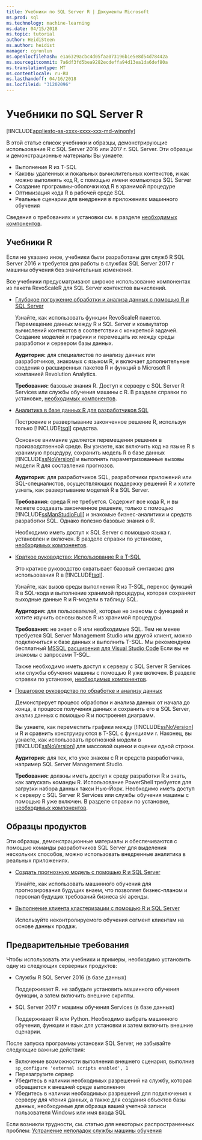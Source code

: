 ```yaml
---
title: Учебники по SQL Server R | Документы Microsoft
ms.prod: sql
ms.technology: machine-learning
ms.date: 04/15/2018
ms.topic: tutorial
author: HeidiSteen
ms.author: heidist
manager: cgronlun
ms.openlocfilehash: e1a6329acbc4d05faa073196b1e5e8d54d78442a
ms.sourcegitcommit: 7a6df3fd5bea9282ecdeffa94d13ea1da6def80a
ms.translationtype: MT
ms.contentlocale: ru-RU
ms.lasthandoff: 04/16/2018
ms.locfileid: "31202096"
---
```

# <a name="sql-server-r-tutorials"></a>Учебники по SQL Server R
[!INCLUDE[appliesto-ss-xxxx-xxxx-xxx-md-winonly](../../includes/appliesto-ss-xxxx-xxxx-xxx-md-winonly.md)]

В этой статье список учебники и образцы, демонстрирующие использование R с SQL Server 2016 или 2017 г. SQL Server. Эти образцы и демонстрационные материалы Вы узнаете:

+ Выполнение R из T-SQL
+ Каковы удаленных и локальных вычислительных контекстов, и как можно выполнять код R, с помощью имени компьютера SQL Server
+ Создание программы-оболочки код R в хранимой процедуре
+ Оптимизация кода R в рабочей среде SQL
+ Реальные сценарии для внедрения в приложениях машинного обучения

Сведения о требованиях и установки см. в разделе [необходимых компонентов](#bkmk_Prerequisites).

## <a name="bkmk_sqltutorials"></a>Учебники R

Если не указано иное, учебники были разработаны для служб R SQL Server 2016 и требуется для работы в службах SQL Server 2017 г машины обучения без значительных изменений.

Все учебники предусматривают широкое использование компонентах из пакета RevoScaleR для SQL Server контекстов вычислений.

+ [Глубокое погружение обработки и анализа данных с помощью R и SQL Server](../tutorials/deepdive-data-science-deep-dive-using-the-revoscaler-packages.md)

  Узнайте, как использовать функции RevoScaleR пакетов. Перемещение данных между R и SQL Server и коммутатор вычислений контекстов в соответствии с конкретной задачей. Создание моделей и графики и перемещать их между среды разработки и сервером базы данных.

  **Аудитория:** для специалистов по анализу данных или разработчиков, знакомых с языком R, и включает дополнительные сведения о расширенных пакетов R и функций в Microsoft R компанией Revolution Analytics.

  **Требования:** базовые знания R. Доступ к серверу с SQL Server R Services или службы обучения машины с R. В разделе справки по установке, [необходимых компонентов](#bkmk_Prerequisites).

+ [Аналитика в базе данных R для разработчиков SQL](../tutorials/sqldev-in-database-r-for-sql-developers.md)

  Построение и развертывание законченное решение R, используя только [!INCLUDE[tsql](../../includes/tsql-md.md)] средства.

  Основное внимание уделяется перемещения решения в производственной среде. Вы узнаете, как включить код на языке R в хранимую процедуру, сохранить модель R в базе данных [!INCLUDE[ssNoVersion](../../includes/ssnoversion-md.md)] и выполнять параметризованные вызовы модели R для составления прогнозов.

  **Аудитория:** для разработчиков SQL, разработчики приложений или SQL-специалистов, осуществляющих поддержку решений R и хотите узнать, как развертывание моделей R в SQL Server.

  **Требования:** среда R не требуется. Содержит все кода R, и вы можете создавать законченное решение, только с помощью [!INCLUDE[ssManStudioFull](../../includes/ssmanstudiofull-md.md)] и знакомые бизнес-аналитики и средств разработки SQL. Однако полезно базовые знания о R.

  Необходимо иметь доступ к SQL Server с помощью языка r. установлен и включен. В разделе справки по установке, [необходимых компонентов](#bkmk_Prerequisites).

+ [Краткое руководство: Использование R в T-SQL](../tutorials/rtsql-using-r-code-in-transact-sql-quickstart.md)

  Это краткое руководство охватывает базовый синтаксис для использования R в [!INCLUDE[tsql](../../includes/tsql-md.md)].

  Узнайте, как вызов среды выполнения R из T-SQL, перенос функций R в SQL-кода и выполнение хранимой процедуры, которая сохраняет выходные данные R и R-модели в таблицу SQL.

  **Аудитория:** для пользователей, которые не знакомы с функцией и хотите изучить основы вызов R из хранимой процедуры.

  **Требования:** не знает о R или необходимые SQL. Тем не менее требуется SQL Server Management Studio или другой клиент, можно подключиться к базе данных и выполнить T-SQL. Мы рекомендуем бесплатный [MSSQL расширения для Visual Studio Code](https://marketplace.visualstudio.com/items?itemName=ms-mssql.mssql) Если вы не знакомы с запросами T-SQL.

  Также необходимо иметь доступ к серверу с SQL Server R Services или службы обучения машины с помощью R уже включен. В разделе справки по установке, [необходимых компонентов](#bkmk_Prerequisites).

+ [Пошаговое руководство по обработке и анализу данных](../tutorials/walkthrough-data-science-end-to-end-walkthrough.md)

  Демонстрирует процесс обработки и анализа данных от начала до конца, в процессе получения данных и сохранить его в SQL Server, анализ данных с помощью R и построения диаграмм.

  Вы узнаете, как переместить графики между [!INCLUDE[ssNoVersion](../../includes/ssnoversion-md.md)] и R и сравнить конструируются в T-SQL с функциями r. Наконец, вы узнаете, как использовать прогнозной модели в [!INCLUDE[ssNoVersion](../../includes/ssnoversion-md.md)] для массовой оценки и оценки одной строки.

  **Аудитория:** для тех, кто уже знаком с R и средств разработчика, например SQL Server Management Studio.

  **Требования:** должны иметь доступ к среду разработки R и знать, как запускать команды R. Использование PowerShell требуется для загрузки набора данных такси Нью-Йорк. Необходимо иметь доступ к серверу с SQL Server R Services или службы обучения машины с помощью R уже включен. В разделе справки по установке, [необходимых компонентов](#bkmk_Prerequisites).

## <a name ="bkmk_samples"></a>Образцы продуктов

Эти образцы, демонстрационные материалы и обеспечиваются с помощью команды разработчиков SQL Server для выделения нескольких способов, можно использовать внедренные аналитика в реальных приложениях.

+ [Создать прогнозную модель с помощью R и SQL Server](https://microsoft.github.io/sql-ml-tutorials/R/rentalprediction)

  Узнайте, как использовать машинного обучения для прогнозирования будущих внаем, что позволяет бизнес-планом и персонал будущих требований бизнеса ski аренды.

+ [Выполнение клиента кластеризации с помощью R и SQL Server](https://microsoft.github.io/sql-ml-tutorials/R/customerclustering/)

  Используйте неконтролируемого обучения сегмент клиентам на основе данных продаж.

## <a name="bkmk_Prerequisites"></a>Предварительные требования

Чтобы использовать эти учебники и примеры, необходимо установить одну из следующих серверных продуктов:

+ Службы R SQL Server 2016 (в базе данных)
  
  Поддерживает R. не забудьте установить машинного обучения функции, а затем включить внешние скрипты.

+ SQL Server 2017 г машины обучения Services (в базе данных)
  
  Поддерживает R или Python. Необходимо выбрать машинного обучения, функции и язык для установки и затем включить внешние сценарии.

После запуска программы установки SQL Server, не забывайте следующие важные действия:

+ Включение возможности выполнения внешнего сценария, выполнив `sp_configure 'external scripts enabled', 1`
+ Перезагрузите сервер
+ Убедитесь в наличии необходимых разрешений на службу, которая обращается к внешней среде выполнения
+ Убедитесь в наличии необходимых разрешений для подключения к серверу для чтения данных, а также для создания объектов базы данных, необходимые для образца вашей учетной записи пользователя Windows или имя входа SQL

Если возникли трудности, см. статью для некоторых распространенных проблем: [Устранение неполадок службы машины обучения](../machine-learning-troubleshooting-faq.md)
